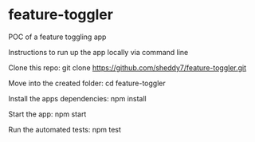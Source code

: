 # feature-toggler
POC of a feature toggling app

Instructions to run up the app locally via command line

Clone this repo: git clone https://github.com/sheddy7/feature-toggler.git

Move into the created folder: cd feature-toggler

Install the apps dependencies: npm install

Start the app: npm start

Run the automated tests: npm test

